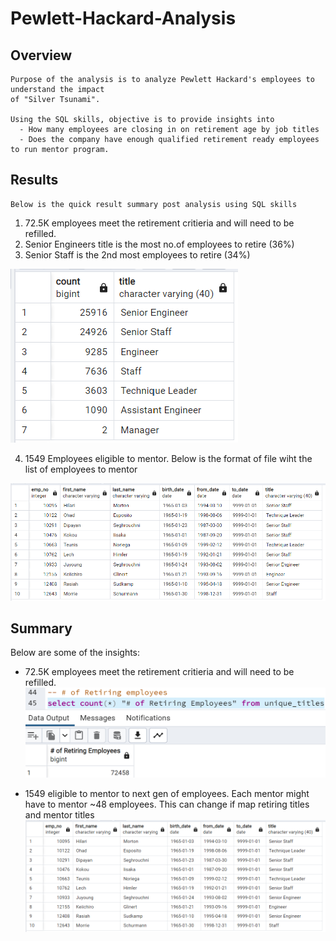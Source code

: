 # Pewlett-Hackard-Analysis

## Overview

    Purpose of the analysis is to analyze Pewlett Hackard's employees to understand the impact 
    of "Silver Tsunami". 
    
    Using the SQL skills, objective is to provide insights into 
      - How many employees are closing in on retirement age by job titles
      - Does the company have enough qualified retirement ready employees to run mentor program.

## Results
    Below is the quick result summary post analysis using SQL skills
    
1. 72.5K employees meet the retirement critieria and will need to be refilled.
2. Senior Engineers title is the most no.of employees to retire (36%)
3. Senior Staff is the 2nd most employees to retire (34%)

![](https://github.com/SuniAnalytics/Pewlett-Hackard-Analysis/blob/main/Resources/retiring_titles.png)

4. 1549 Employees eligible to mentor. Below is the format of file wiht the list of employees to mentor
 
![](https://github.com/SuniAnalytics/Pewlett-Hackard-Analysis/blob/main/Resources/mentorship_eligibilty.png)

## Summary

Below are some of the insights:

- 72.5K employees meet the retirement critieria and will need to be refilled.
![](https://github.com/SuniAnalytics/Pewlett-Hackard-Analysis/blob/main/Resources/Screenshot_RetiringEmployee%20Count.png)

- 1549 eligible to mentor to next gen of employees. Each mentor might have to mentor ~48 employees. This can change if
map retiring titles and mentor titles
![](https://github.com/SuniAnalytics/Pewlett-Hackard-Analysis/blob/main/Resources/mentorship_eligibilty.png)
